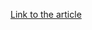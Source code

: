 [Link to the article](https://medium.com/walmartglobaltech/decrypting-bazarloader-strings-with-a-unicorn-15d2585272a9)

